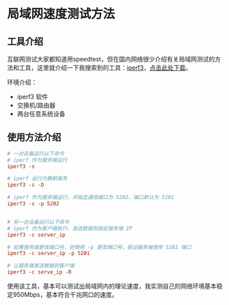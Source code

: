 # 局域网速度测试方法

## 工具介绍
互联网测试大家都知道用speedtest，但在国内网络很少介绍有关局域网测试的方法和工具，这里就介绍一下我搜索到的工具：[iperf3](https://iperf.fr)，[点击此处下载](https://iperf.fr/iperf-download.php)。

环境介绍：
- iperf3 软件
- 交换机/路由器
- 两台任意系统设备

## 使用方法介绍

```ini
# 一台设备运行以下命令
# iperf 作为服务端运行
iperf3 -s

# iperf 运行为静默服务
iperf3 -s -D

# iperf 作为服务端运行，并指定通信端口为 5202，端口默认为 5201
iperf3 -s -p 5202


# 另一台设备运行以下命令
# iperf 作为客户端执行，发送数据到指定服务端 IP
iperf3 -c server_ip

# 如果服务端更改端口号，则使用 -p 更改端口号，假设服务端使用 5201 端口
iperf3 -c server_ip -p 5201

# 让服务端发送数据到客户端
iperf3 -c serve_ip -R

```

使用该工具，基本可以测试出局域网内的理论速度，我实测自己的网络环境基本稳定950Mbps，基本符合千兆网口的速度。





